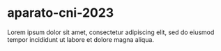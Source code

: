 # aparato-cni-2023
Lorem ipsum dolor sit amet, consectetur adipiscing elit, sed do eiusmod tempor incididunt ut labore et dolore magna aliqua. 
